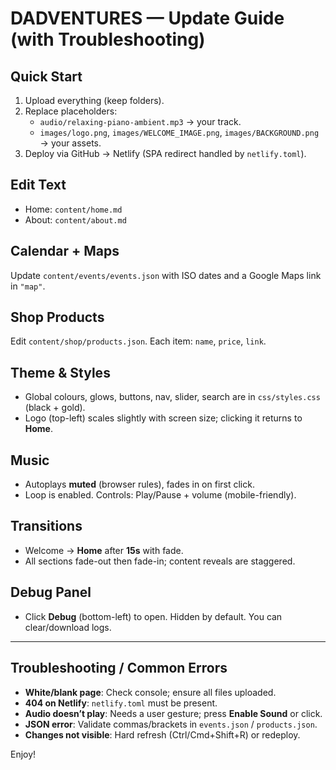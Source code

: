 
# DADVENTURES — Update Guide (with Troubleshooting)

## Quick Start
1. Upload everything (keep folders).
2. Replace placeholders:
   - `audio/relaxing-piano-ambient.mp3` → your track.
   - `images/logo.png`, `images/WELCOME_IMAGE.png`, `images/BACKGROUND.png` → your assets.
3. Deploy via GitHub → Netlify (SPA redirect handled by `netlify.toml`).

## Edit Text
- Home: `content/home.md`
- About: `content/about.md`

## Calendar + Maps
Update `content/events/events.json` with ISO dates and a Google Maps link in `"map"`.

## Shop Products
Edit `content/shop/products.json`. Each item: `name`, `price`, `link`.

## Theme & Styles
- Global colours, glows, buttons, nav, slider, search are in `css/styles.css` (black + gold).
- Logo (top-left) scales slightly with screen size; clicking it returns to **Home**.

## Music
- Autoplays **muted** (browser rules), fades in on first click.
- Loop is enabled. Controls: Play/Pause + volume (mobile-friendly).

## Transitions
- Welcome → **Home** after **15s** with fade.
- All sections fade-out then fade-in; content reveals are staggered.

## Debug Panel
- Click **Debug** (bottom-left) to open. Hidden by default. You can clear/download logs.

---

## Troubleshooting / Common Errors
- **White/blank page**: Check console; ensure all files uploaded.
- **404 on Netlify**: `netlify.toml` must be present.
- **Audio doesn’t play**: Needs a user gesture; press **Enable Sound** or click.
- **JSON error**: Validate commas/brackets in `events.json` / `products.json`.
- **Changes not visible**: Hard refresh (Ctrl/Cmd+Shift+R) or redeploy.

Enjoy!
